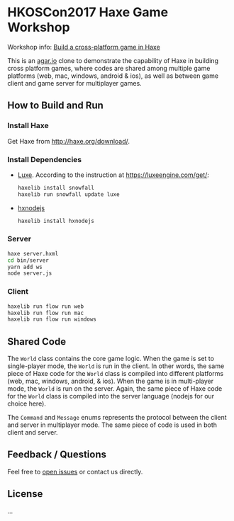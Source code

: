 # HKOSCon2017 Haxe Game Workshop

Workshop info: [Build a cross-platform game in Haxe](http://hkoscon.org/2017/topics/build-a-cross-platform-game-in-haxe/)

This is an [agar.io](https://agar.io/) clone to demonstrate the capability of Haxe in building cross platform games,
where codes are shared among multiple game platforms (web, mac, windows, android & ios),
as well as between game client and game server for multiplayer games.

## How to Build and Run

### Install Haxe

Get Haxe from http://haxe.org/download/.

### Install Dependencies

 * [Luxe](https://luxeengine.com). According to the instruction at https://luxeengine.com/get/:

   ```bash
   haxelib install snowfall
   haxelib run snowfall update luxe
   ```
 
 * [hxnodejs](https://github.com/HaxeFoundation/hxnodejs)

   ```bash
   haxelib install hxnodejs
   ```

### Server

```bash
haxe server.hxml
cd bin/server
yarn add ws
node server.js
```

### Client

```bash
haxelib run flow run web
haxelib run flow run mac
haxelib run flow run windows
```

## Shared Code

The `World` class contains the core game logic.
When the game is set to single-player mode, the `World` is run in the client.
In other words, the same piece of Haxe code for the `World` class is compiled into different platforms
(web, mac, windows, android, & ios).
When the game is in multi-player mode, the `World` is run on the server. Again, the same piece of 
Haxe code for the `World` class is compiled into the server language (nodejs for our choice here).

The `Command` and `Message` enums represents the protocol between the client and server in multiplayer
mode. The same piece of code is used in both client and server.

## Feedback / Questions

Feel free to [open issues](https://github.com/kevinresol/hkoscon2017-haxe-game/issues) or contact us directly.

## License

...
